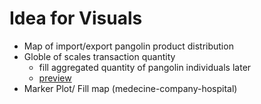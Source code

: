 # Idea for Visuals

- Map of import/export pangolin product distribution
- Globle of scales transaction quantity
  - fill aggregated quantity of pangolin individuals later
  - [preview](https://roytangrb.github.io/pangolin)
- Marker Plot/ Fill map (medecine-company-hospital)